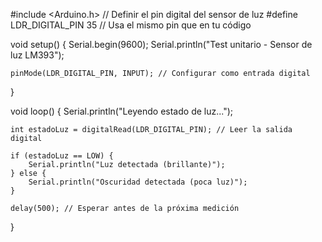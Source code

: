 
#include <Arduino.h>
// Definir el pin digital del sensor de luz
#define LDR_DIGITAL_PIN 35  // Usa el mismo pin que en tu código

void setup() {
    Serial.begin(9600);
    Serial.println("Test unitario - Sensor de luz LM393");

    pinMode(LDR_DIGITAL_PIN, INPUT); // Configurar como entrada digital
}

void loop() {
    Serial.println("Leyendo estado de luz...");

    int estadoLuz = digitalRead(LDR_DIGITAL_PIN); // Leer la salida digital

    if (estadoLuz == LOW) {
        Serial.println("Luz detectada (brillante)");
    } else {
        Serial.println("Oscuridad detectada (poca luz)");
    }

    delay(500); // Esperar antes de la próxima medición
}